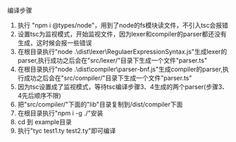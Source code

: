 编译步骤
1. 执行 "npm i @types/node"，用到了node的fs模块读文件，不引入tsc会报错
2. 设置tsc为监视模式，开始监视文件，因为lexer和compiler的parser都还没有生成，这时候会报一些错误
3. 在根目录执行"node .\dist\lexer\RegulaerExpressionSyntax.js"生成lexer的parser,执行成功之后会在"src/lexer/"目录下生成一个文件"parser.ts"
4. 在根目录执行"node .\dist\compiler\parser-bnf.js"生成compiler的parser,执行成功之后会在"src/compiler/"目录下生成一个文件"parser.ts"
5. 因为tsc设置成了监视模式，等待tsc编译步骤3、4生成的两个parser(步骤3、4先后顺序不限)
6. 把"src/compiler/"下面的"lib"目录复制到/dist/compiler下面
7. 在根目录执行"npm i -g ./"安装
8. cd 到 example目录
8. 执行"tyc test1.ty test2.ty"即可编译